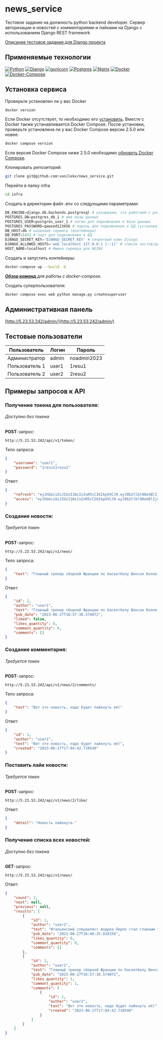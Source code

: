# news_service
Тестовое задание на должность python backend developer. Сервер авторизации и новостей с комментариями и лайками на Django с использованием Django REST framework


[Описание тестовое задания для Django проекта](Тестовое_задание_python_django.docx)


## Применяемые технологии
[![Python](https://img.shields.io/badge/Python-3.11.3-blue?style=flat-square&logo=Python&logoColor=3776AB&labelColor=d0d0d0)](https://www.python.org/)
[![Django](https://img.shields.io/badge/Django-3.2.19-blue?style=flat-square&logo=Django&logoColor=092E20&labelColor=d0d0d0)](https://www.djangoproject.com/)
[![gunicorn](https://img.shields.io/badge/gunicorn-20.1.0-blue?style=flat-square&logo=gunicorn&logoColor=499848&labelColor=d0d0d0)](https://gunicorn.org/)
[![Postgres](https://img.shields.io/badge/Postgres-14.8-blue?style=flat-square&logo=PostgreSQL&logoColor=4169E1&labelColor=d0d0d0)](https://www.postgresql.org/)
[![Nginx](https://img.shields.io/badge/Nginx-1.24-blue?style=flat-square&logo=NGINX&logoColor=009639&labelColor=d0d0d0)](https://nginx.org/ru/)
[![Docker](https://img.shields.io/badge/Docker-24.0.2-blue?style=flat-square&logo=Docker&logoColor=2496ED&labelColor=d0d0d0)](https://www.docker.com/)
[![Docker-Compose](https://img.shields.io/badge/Docker%20Compose-2.18.1-blue?style=flat-square&logo=Docker&logoColor=2496ED&labelColor=d0d0d0)](https://www.docker.com/)

## Установка сервиса
Проверьте установлен ли у вас Docker 
```bash
docker version
```
Если Docker отсутствует, то необходимо его [установить](https://docs.docker.com/engine/install/). Вместе с Docker также устанавливается Docker Compose. После установки, проверьте установлена ли у вас Docker Compose версии 2.5.0 или новее:
```bash
docker compose version
```
Если версия Docker Compose ниже 2.5.0 необходимо [обновить Docker Compose](https://docs.docker.com/compose/install/).


Клонировать репозиторий:
```bash
git clone git@github.com:vasilekx/news_service.git
```
Перейти в папку infra 
```bash
cd infra
```
Создать в директории файл .env со следующими параметрами:
```python
DB_ENGINE=django.db.backends.postgresql # указываем, что работаем с postgresql
POSTGRES_DB=postgres_db_1 # имя базы данных
POSTGRES_USER=postgres_user_1 # логин для подключения к базе данных
POSTGRES_PASSWORD=qawsed123456 # пароль для подключения к БД (установите свой)
DB_HOST=db # название сервиса (контейнера)
DB_PORT=5432 # порт для подключения к БД
DJANGO_SECRET_KEY='DJANGO_SECRET_KEY' # секретный ключ Django
DJANGO_ALLOWED_HOSTS='web localhost 127.0.0.1 [::1]' # cписок хостов/доменов, для которым доступен проект
HOST_NAME=localhost # Имена сервера для NGINX
```
Создать и запустить контейнеры: 
```bash
docker-compose up --build -d
```

[***Обзор команд*** ](https://docs.docker.com/compose/reference/)*для работы с docker-compose.*


Создать суперпользователя:
```bash
docker compose exec web python manage.py createsuperuser
```

## Административная панель

[http://5.23.53.242/admin/](http://5.23.53.242/admin/)


## Тестовые пользователи

| Пользователь   | Логин | Пароль      |
|----------------|-------|-------------|
| Администратор  | admin | noadmin2023 |
| Пользователь 1 | user1 | 1resu1      |
| Пользователь 2 | user2 | 2resu2      |

## Примеры запросов к API

### Получение токена для пользователя:

###### Доступно без токена

**POST**-запрос:

```http
http://5.23.53.242/api/v1/token/
```

Тело запроса:

```json
{
    "username": "user1",
    "password": "1resu11resu1"
}
```

Ответ:

```json
{
    "refresh": "eyJhbGciOiJIUzI1NiIsInR5cCI6IkpXVCJ9.eyJ0b2tlbl90eXBlIjoicmVmcmVzaCIsImV4cCI6MTY4Nzk3MTA0NCwiaWF0IjoxNjg3ODg0NjQ0LCJqdGkiOiJjZDhhMGMxNjU5MmM0NmNkODA3MWU2ZGJhNGQ5ODhlNSIsInVzZXJfaWQiOjJ9.Wpys3sUnPHKyHsvLd3q3tUNJir8KMcRKCrYfs13WiUU",
    "access": "eyJhbGciOiJIUzI1NiIsInR5cCI6IkpXVCJ9.eyJ0b2tlbl90eXBlIjoiYWNjZXNzIiwiZXhwIjoxNjg4MTAwNjQ0LCJpYXQiOjE2ODc4ODQ2NDQsImp0aSI6IjAwNTJhYTQyMjY0NjQxMzI5NGRkOWE1NjAxMWNhYjkyIiwidXNlcl9pZCI6Mn0.maKM0oryiinxH0WzPjhm0uQSBZVbBeGllc9evwzIzo8"
}
```

### Создание новости:

###### Требуется токен

**POST**-запрос:

```http
http://5.23.53.242/api/v1/news/
```

Тело запроса:

```json
{
    "text": "Главный тренер сборной Франции по баскетболу Венсан Колле заявил, что центровой «Филадельфии» Джоэл Эмбиид не сыграет на чемпионате мира 2023 года, так как еще не принял решение, за какую национальную команду буде выступать. Эмбиид по итогам сезона‑2022/23 был признан самым ценным игроком лиги. Баскетболист имеет американский и французский паспорта."
}
```

Ответ:

```json
{
    "id": 2,
    "author": "user1",
    "text": "Главный тренер сборной Франции по баскетболу Венсан Колле заявил, что центровой «Филадельфии» Джоэл Эмбиид не сыграет на чемпионате мира 2023 года, так как еще не принял решение, за какую национальную команду буде выступать. Эмбиид по итогам сезона‑2022/23 был признан самым ценным игроком лиги. Баскетболист имеет американский и французский паспорта.",
    "pub_date": "2023-06-27T16:57:38.574072",
    "liked": false,
    "likes_quantity": 0,
    "comment_quantity": 0,
    "comments": []
}
```

### Создание комментария:

###### Требуется токен

**POST**-запрос:

```http
http://5.23.53.242/api/v1/news/2/comments/
```

Тело запроса:

```json
{
    "text": "Вот это новость, надо будет лайкнуть её)"
}
```

Ответ:

```json
{
    "id": 1,
    "author": "user2",
    "text": "Вот это новость, надо будет лайкнуть её)",
    "created": "2023-06-27T17:04:42.710540"
}
```

### Поставить лайк новости:

###### Требуется токен

**POST**-запрос:

```http
http://5.23.53.242/api/v1/news/2/like/
```

Ответ:

```json
{
    "detail": "Новость лайкнута."
}
```


### Получение списка всех новостей:

###### Доступно без токена

**GET**-запрос:

```http
http://5.23.53.242/api/v1/news/
```

Ответ:

```json
{
    "count": 2,
    "next": null,
    "previous": null,
    "results": [
        {
            "id": 1,
            "author": "user1",
            "text": "Итальянский специалист Андреа Пирло стал главным тренером «Сампдории», сообщается на сайте итальянского клуба.\r\n44‑летний специалист подписал контракт до 30 июня 2025 года.\r\nРанее Пирло возглавлял «Ювентус», с которым в первый год работы выиграл Суперкубок и Кубок Италии. В июне 2022 года итальянец возглавил турецкий «Фатих Карагюмрюк», за который выступает россиянин Магомед Оздоев. В конце мая Пирло покинул должность главного тренера команды.\r\nВ минувшем сезоне «Сампдория» заняла последнее место в Серии А и вылетела в Серию В.",
            "pub_date": "2023-06-27T16:46:35.810156",
            "likes_quantity": 0,
            "comment_quantity": 0,
            "comments": []
        },
        {
            "id": 2,
            "author": "user1",
            "text": "Главный тренер сборной Франции по баскетболу Венсан Колле заявил, что центровой «Филадельфии» Джоэл Эмбиид не сыграет на чемпионате мира 2023 года, так как еще не принял решение, за какую национальную команду буде выступать. Эмбиид по итогам сезона‑2022/23 был признан самым ценным игроком лиги. Баскетболист имеет американский и французский паспорта.",
            "pub_date": "2023-06-27T16:57:38.574072",
            "likes_quantity": 1,
            "comment_quantity": 1,
            "comments": [
                {
                    "id": 1,
                    "author": "user2",
                    "text": "Вот это новость, надо будет лайкнуть её)",
                    "created": "2023-06-27T17:04:42.710540"
                }
            ]
        }
    ]
}
```


